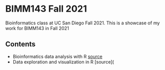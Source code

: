 # BIMM143 Fall 2021
Bioinformatics class at UC San Diego Fall 2021.
This is a showcase of my work for BIMM143 in Fall 2021

## Contents
- Bioinformatics data analysis with R [source](https://github.com/Ericliangliang/bimm143/tree/main/class%204)
- Data exploration and visualization in R [source](
